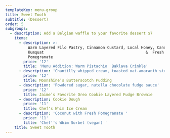 ```yaml
---
templateKey: menu-group
title: Sweet Tooth
subtitle: (Dessert)
order: 5
subgroups:
  - description: Add a Belgian waffle to your favorite dessert $7
    items:
      - description: >-
          Warm Layered Filo Pastry, Cinnamon Custard, Local Honey, Candied
          Kumquat                                             &  Fresh
          Pomegranate      
        price: '12'
        title: 'Menu Addition: Warm Pistachio  Baklava Crinkle'
      - description: 'Chantilly whipped cream, toasted oat-amaranth streusel'
        price: '12'
        title: Moonshine’s Butterscotch Pudding
      - description: 'Powdered sugar, nutella chocolate fudge sauce'
        price: '12'
        title: Jaime’s Favorite Oreo Cookie Layered Fudge Brownie
      - description: Cookie Dough
        price: '11'
        title: Chef's Whim Ice Cream
      - description: 'Coconut with Fresh Pomegranate '
        price: '11'
        title: 'Chef''s Whim Sorbet (vegan) '
    title: Sweet Tooth
---
```



